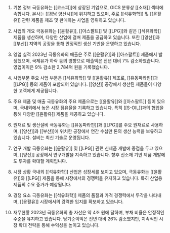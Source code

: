 1. 기본 정보
극동유화는 [[코스피]]에 상장된 기업으로, GICS 분류상 [[소재]] 섹터에 속합니다. 본사는 [[경남 양산시]]에 위치하고 있으며, 주로 [[석유화학]] 및 [[윤활유]] 관련 제품을 제조 및 판매하는 사업을 영위하고 있습니다.

2. 사업의 개요
극동유화는 [[윤활유]], [[아스팔트]] 및 [[LPG]]와 같은 [[석유화학]] 제품을 생산하며, 다양한 산업에 걸쳐 제품을 공급하고 있습니다. 또한 [[양산]]과 [[부산]] 지역의 공장을 통해 안정적인 생산 기반을 운영하고 있습니다.

3. 영업 실적
2023년 극동유화의 매출은 주로 [[윤활유]]와 [[아스팔트]] 제품에서 발생했으며, 국제유가 하락 등의 영향으로 매출액은 전년 대비 7% 감소하였습니다. 영업이익은 9% 감소한 2,784억 원을 기록했습니다.

4. 사업부문
주요 사업 부문은 [[석유화학]] 및 [[윤활유]] 제조로, [[유동파라핀]]과 [[LPG]] 등의 제품이 포함되어 있습니다. [[양산]] 공장에서 생산된 제품들이 다양한 고객에게 제공됩니다.

5. 주요 제품 및 매출
극동유화의 주요 제품으로는 [[윤활유]]와 [[아스팔트]] 등이 있으며, 국내외에서 높은 시장 점유율을 기록하고 있습니다. 특히 [[S-OIL]]과의 협업을 통해 다양한 [[윤활유]] 제품을 제공하고 있습니다.

6. 원재료 및 생산설비
극동유화는 [[유동파라핀]]과 [[LPG]]를 주요 원재료로 사용하며, [[양산]]과 [[부산]]에 위치한 공장에서 연간 수십만 톤의 생산 능력을 보유하고 있습니다. 설비는 최신 기술로 운영됩니다.

7. 연구 개발
극동유화는 [[윤활유]] 및 [[LPG]] 관련 신제품 개발에 중점을 두고 있으며, [[양산]] 공장에서 연구개발을 지속하고 있습니다. 향후 신소재 기반 제품 개발에도 투자를 확대할 계획입니다.

8. 시장 상황
국내외 [[석유화학]] 산업은 성장세를 보이고 있으며, 극동유화는 [[윤활유]]와 [[LPG]] 제품을 통해 시장에서의 경쟁력을 유지하고 있습니다. 특히 산업용 제품의 수요 증가가 예상됩니다.

9. 경쟁 요소
극동유화는 [[석유화학]] 제품의 품질과 가격 경쟁력에서 두각을 나타내며, [[윤활유]] 시장에서의 강력한 입지를 확보하고 있습니다.

10. 재무현황
2023년 극동유화의 총 자산은 약 4조 원에 달하며, 부채 비율은 안정적인 수준을 유지하고 있습니다. 당기순이익은 전년 대비 26% 감소했지만, 지속적인 시장 확대 전략을 통해 수익성을 높이고 있습니다.
